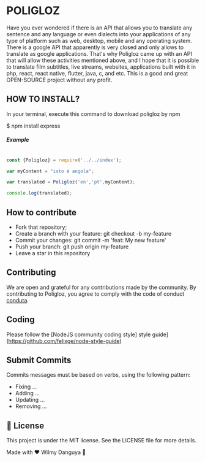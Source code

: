 # POLIGLOZ


Have you ever wondered if there is an API that allows you to translate any sentence and any language or even dialects into your
applications of any type of platform such as web, desktop, mobile and any operating system.
There is a google API that apparently is very closed and only allows to translate as google applications.
That's why Poligloz came up with an API that will allow these activities mentioned above, and I hope
that it is possible to translate film subtitles, live streams, websites, applications built with it
in php, react, react native, flutter, java, c, and etc.
This is a good and great OPEN-SOURCE project without any profit.


## HOW TO INSTALL?

In your terminal, execute this command to download poligloz by npm

$ npm install express

##### Example

```javascript

const {Poligloz} = require('../../index');

var myContent = "isto é angola";

var translated = Poligloz('en','pt',myContent);

console.log(translated);
```

## How to contribute

- Fork that repository;
- Create a branch with your feature: git checkout -b my-feature
- Commit your changes: git commit -m 'feat: My new feature'
- Push your branch: git push origin my-feature
- Leave a star in this repository

## Contributing
We are open and grateful for any contributions made by the community. By contributing to Poligloz, you agree to comply with the code of conduct [conduta](https://github.com/Danguya/Poligloz/blob/master/CODE_OF_CONDUCT.md).

## Coding
Please follow the [NodeJS community coding style] style guide] (https://github.com/felixge/node-style-guide) 

## Submit Commits
Commits messages must be based on verbs, using the following pattern:

- Fixing ...
- Adding ...
- Updating ...
- Removing ...

## 📝 License
This project is under the MIT license. See the LICENSE file for more details.


Made with ❤️ Wilmy Danguya 👋

